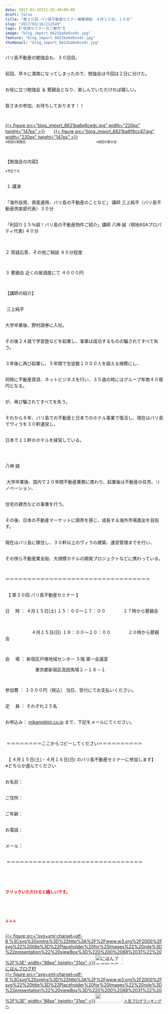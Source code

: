 ```yaml
---
date: 2017-03-16T21:25:49+09:00
draft: false
title: "第３０回 バリ島不動産セミナー募集開始　４月１５日、１６日"
slug: "2017/03/16/212549"
tags: ["投資セミナーのご案内"]
image: "blog_import_6621ba6e6cedc.jpg"
feature: "blog_import_6621ba6e6cedc.jpg"
thumbnail: "blog_import_6621ba6e6cedc.jpg"
---
```

<p>バリ島不動産の勉強会も、３０回目。</p><p><br/>前回、早々に満席になってしまったので、勉強会は今回は２日に分けた。</p><p><br/>お役に立つ勉強会 ＆ 懇親会となり、楽しんでいただければ嬉しい。</p><p><br/>皆さまの参加、お待ちしております！！</p><p> </p><p><a href="blog_import_6621ba6e6cedc.jpg">{{< figure src="blog_import_6621ba6e6cedc.jpg" width="220px" height="147px" >}}</a>　　<a href="blog_import_6621ba6f8cc47.jpg">{{< figure src="blog_import_6621ba6f8cc47.jpg" width="220px" height="147px" >}}</a><br/><span style="font-size: 0.7em;">※前回の勉強会　　　　　　　　　　　　　　　　　　　　　　　※前回の飲み会</span></p><p> </p><p>【勉強会の内容】</p><p><span style="font-size: 0.7em;">※予定です。</span></p><p><br/> １ 講演</p><p> <br/>「海外投資、資産運用、バリ島の不動産のことなど」 講師 三上純平（バリ島不動産倶楽部代表）３０分</p><p><br/>「利回り１５％超！バリ島の不動産物件ご紹介」講師 八神 誠（現地ASAプロパティ代表) ４０分<br/> </p><p><br/>２ 質疑応答、その他ご相談 ４０分程度</p><p> </p><p>３ 懇親会 近くの居酒屋にて ４０００円</p><p> </p><p>【講師の紹介】</p><p><br/> 三上純平</p><p><br/>大学卒業後、野村證券に入社。</p><p><br/>その後２４歳で学習塾などを起業し、事業は成功するものの騙されてすべて失う。</p><p><br/>３年後に再び起業し、５年間で生徒数１０００人を超える規模にし、</p><p><br/>同時に不動産賃貸、ネットビジネスを行い、３５歳の時にはグループ年商４０億円となる。</p><p><br/>が、再び騙されてすべてを失う。</p><p><br/>それから８年、バリ島での不動産と日本でのホテル事業で復活し、現在はバリ島でヴィラを３０軒運営し、</p><p><br/>日本で１１軒のホテルを経営している。</p><p> </p><p><br/>八神 誠</p><p><br/> 大学卒業後、国内で２０年間不動産業務に携わり、起業後は不動産の任売、リノベーション、</p><p><br/>住宅の建売などの事業を行う。</p><p><br/>その後、日本の不動産マーケットに限界を感じ、成長する海外市場進出を目指す。</p><p><br/>現在はバリ島に移住し、３０軒以上のヴィラの建築、運営管理までを行い、</p><p><br/>その傍ら不動産業全般、大規模ホテルの開発プロジェクトなどに携わっている。</p><p> </p><p>＝＝＝＝＝＝＝＝＝＝＝＝＝＝＝＝＝＝＝＝＝＝＝＝＝＝＝＝＝＝＝＝＝</p><p><br/> 【 第３０回 バリ島不動産セミナー 】</p><p><br/>日　 時 ： ４月１５日(土) １５：００～１７：００　　　　１７時から懇親会</p><p>  　　　　</p><p>　　　　　　４月１５日(日) １８：００～２０：００　　　　２０時から懇親会</p><p> </p><p>会 　場 ： 新宿区戸塚地域センター ５階 第一会議室</p><p>   　　　　　　東京都新宿区高田馬場２－１８－１    </p><p>         </p><p>参加費 ： １０００円（税込） 当日、受付にてお支払いください。</p><p><br/>定　 員 ： それぞれ２５名</p><p><br/>お申込み： <a href="mailto:mikami@iin.co.jp">mikami@iin.co.jp</a> まで、下記をメールにてください。<br/> </p><p><br/> ＝＝＝＝＝＝＝＝ここからコピーしてください＝＝＝＝＝＝＝＝＝＝</p><p><br/> 【 ４月１５日(土)・４月１６日(日) のバリ島不動産セミナーに参加します】<br/>※どちらか選んでください</p><p><br/>お名前：</p><p><br/>ご住所：</p><p><br/>ご年齢：</p><p><br/>お電話：</p><p><br/>メール：</p><p><br/> ＝＝＝＝＝＝＝＝＝＝＝＝＝＝＝＝＝＝＝＝＝＝＝＝＝＝＝＝＝＝＝</p><p> </p><p> </p><p><font color="#ff0000" size="2"><strong>クリックいただけると嬉しいです。</strong></font></p><p> </p><p> </p><p><font color="#ff0000" size="2"><strong>↓↓↓</strong></font></p><p><br/><a href="ranking.html?p_cid=01260127" target="_blank">{{< figure src="svg+xml;charset=utf-8,%3Csvg%20xmlns%3D%22http%3A%2F%2Fwww.w3.org%2F2000%2Fsvg%22%20title%3D%22Placeholder%20for%20Images%22%20role%3D%22presentation%22%20viewBox%3D%220%200%2088%2031%22%20%2F%3E" width="88px" height="31px" >}}<noscript><img alt="にほんブログ村 海外生活ブログ バリ島情報へ" border="0" height="31" src="https://img-proxy.blog-video.jp/images?url=http%3A%2F%2Foverseas.blogmura.com%2Fbali%2Fimg%2Fbali88_31.gif" width="88"></noscript></a><br/><a href="ranking.html?p_cid=01260127" target="_blank">にほんブログ村</a><br/><a href="link.php?1804582" title="人気ブログランキングへ">{{< figure src="svg+xml;charset=utf-8,%3Csvg%20xmlns%3D%22http%3A%2F%2Fwww.w3.org%2F2000%2Fsvg%22%20title%3D%22Placeholder%20for%20Images%22%20role%3D%22presentation%22%20viewBox%3D%220%200%2088%2031%22%20%2F%3E" width="88px" height="31px" >}}<noscript><img border="0" height="31" src="https://blog.with2.net/img/banner/banner_22.gif" width="88"></noscript></a> <a href="link.php?1804582" style="font-size: 12px;">人気ブログランキングへ</a></p>

